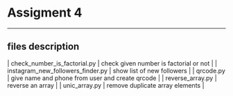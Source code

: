 # Assigment 4
---
## files description

| check_number_is_factorial.py | check given number is factorial or not |
| instagram_new_followers_finder.py | show list of new followers |
| qrcode.py | give name and phone from user and create qrcode |
| reverse_array.py | reverse an array |
| unic_array.py | remove duplicate array elements |
